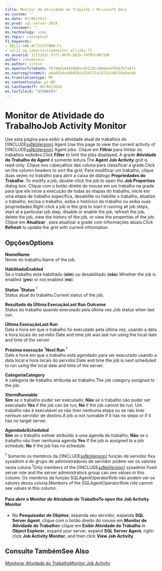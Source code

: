 ```yaml
---
title: Monitor de Atividade do Trabalho | Microsoft Docs
ms.custom: ''
ms.date: 03/06/2017
ms.prod: sql-server-2014
ms.reviewer: ''
ms.technology: ssms
ms.topic: conceptual
f1_keywords:
- SQL12.SWB.ACTIVITYMON.F1
- sql12.ag.jobactivitymonitor.alljobs.f1
ms.assetid: 11f2182c-5f71-46f8-8d2b-74f0fc48f2d6
author: stevestein
ms.author: sstein
ms.openlocfilehash: f6f89d5448f0885c85229c2808ee6f85bf6fa071
ms.sourcegitcommit: ad4d92dce894592a259721a1571b1d8736abacdb
ms.translationtype: MT
ms.contentlocale: pt-BR
ms.lasthandoff: 08/04/2020
ms.locfileid: "87680293"
---
```

# <a name="job-activity-monitor"></a><span data-ttu-id="84513-102">Monitor de Atividade do Trabalho</span><span class="sxs-lookup"><span data-stu-id="84513-102">Job Activity Monitor</span></span>
  <span data-ttu-id="84513-103">Use esta página para exibir a atividade atual de trabalhos do [!INCLUDE[ssNoVersion](../../includes/ssnoversion-md.md)] Agent.</span><span class="sxs-lookup"><span data-stu-id="84513-103">Use this page to view the current activity of [!INCLUDE[ssNoVersion](../../includes/ssnoversion-md.md)] Agent jobs.</span></span> <span data-ttu-id="84513-104">Clique em **Filtrar** para limitar os trabalhos exibidos.</span><span class="sxs-lookup"><span data-stu-id="84513-104">Click **Filter** to limit the jobs displayed.</span></span> <span data-ttu-id="84513-105">A grade **Atividade do Trabalho do Agent** é somente leitura.</span><span class="sxs-lookup"><span data-stu-id="84513-105">The **Agent Job Activity** grid is read-only.</span></span> <span data-ttu-id="84513-106">Clique nos cabeçalhos das coluna para classificar a grade.</span><span class="sxs-lookup"><span data-stu-id="84513-106">Click on the column headers to sort the grid.</span></span> <span data-ttu-id="84513-107">Para modificar um trabalho, clique duas vezes no trabalho para abrir a caixa de diálogo **Propriedades do Trabalho** .</span><span class="sxs-lookup"><span data-stu-id="84513-107">To modify a job, double-click the job to open the **Job Properties** dialog box.</span></span> <span data-ttu-id="84513-108">Clique com o botão direito do mouse em um trabalho na grade para que ele inicie a execução de todas as etapas do trabalho, inicie em uma etapa de trabalho específica, desabilite ou habilite o trabalho, atualize o trabalho, exclua o trabalho, exiba o histórico do trabalho ou exiba suas propriedades.</span><span class="sxs-lookup"><span data-stu-id="84513-108">Right-click a job in the grid to start it running all job steps, start at a particular job step, disable or enable the job, refresh the job, delete the job, view the history of the job, or view the properties of the job.</span></span> <span data-ttu-id="84513-109">Clique em **Atualizar** , para atualizar a grade com informações atuais.</span><span class="sxs-lookup"><span data-stu-id="84513-109">Click **Refresh** to update the grid with current information.</span></span>  
  
## <a name="options"></a><span data-ttu-id="84513-110">Opções</span><span class="sxs-lookup"><span data-stu-id="84513-110">Options</span></span>  
 <span data-ttu-id="84513-111">**Nome**</span><span class="sxs-lookup"><span data-stu-id="84513-111">**Name**</span></span>  
 <span data-ttu-id="84513-112">Nome do trabalho.</span><span class="sxs-lookup"><span data-stu-id="84513-112">Name of the job.</span></span>  
  
 <span data-ttu-id="84513-113">**Habilitado**</span><span class="sxs-lookup"><span data-stu-id="84513-113">**Enabled**</span></span>  
 <span data-ttu-id="84513-114">Se o trabalho está habilitado (**sim**) ou desabilitado (**não**).</span><span class="sxs-lookup"><span data-stu-id="84513-114">Whether the job is enabled (**yes**) or not enabled (**no**).</span></span>  
  
 <span data-ttu-id="84513-115">**Status** <sup>1</sup></span><span class="sxs-lookup"><span data-stu-id="84513-115">**Status** <sup>1</sup></span></span>  
 <span data-ttu-id="84513-116">Status atual do trabalho.</span><span class="sxs-lookup"><span data-stu-id="84513-116">Current status of the job.</span></span>  
  
 <span data-ttu-id="84513-117">**Resultado da Última Execução**</span><span class="sxs-lookup"><span data-stu-id="84513-117">**Last Run Outcome**</span></span>  
 <span data-ttu-id="84513-118">Status do trabalho quando executado pela última vez.</span><span class="sxs-lookup"><span data-stu-id="84513-118">Job status when last run.</span></span>  
  
 <span data-ttu-id="84513-119">**Última Execução**</span><span class="sxs-lookup"><span data-stu-id="84513-119">**Last Run**</span></span>  
 <span data-ttu-id="84513-120">Data e hora em que o trabalho foi executado pela última vez, usando a data e hora locais do servidor.</span><span class="sxs-lookup"><span data-stu-id="84513-120">Date and time job was last run using the local date and time of the server.</span></span>  
  
 <span data-ttu-id="84513-121">**Próxima execução** <sup>1</sup></span><span class="sxs-lookup"><span data-stu-id="84513-121">**Next Run** <sup>1</sup></span></span>  
 <span data-ttu-id="84513-122">Date e hora em que o trabalho está agendado para ser executado usando a data local e hora locais do servidor.</span><span class="sxs-lookup"><span data-stu-id="84513-122">Date and time the job is next scheduled to run using the local date and time of the server.</span></span>  
  
 <span data-ttu-id="84513-123">**Categoria**</span><span class="sxs-lookup"><span data-stu-id="84513-123">**Category**</span></span>  
 <span data-ttu-id="84513-124">A categoria de trabalho atribuída ao trabalho.</span><span class="sxs-lookup"><span data-stu-id="84513-124">The job category assigned to the job.</span></span>  
  
 <span data-ttu-id="84513-125">**Xterm**</span><span class="sxs-lookup"><span data-stu-id="84513-125">**Runnable**</span></span>  
 <span data-ttu-id="84513-126">**Sim** se o trabalho puder ser executado; **Não** se o trabalho não puder ser executado.</span><span class="sxs-lookup"><span data-stu-id="84513-126">**Yes** if the job can be run; **No** if the job cannot be run.</span></span> <span data-ttu-id="84513-127">Um trabalho não é executável se não tiver nenhuma etapa ou se não tiver nenhum servidor de destino.</span><span class="sxs-lookup"><span data-stu-id="84513-127">A job is not runnable if it has no steps or if it has no target server.</span></span>  
  
 <span data-ttu-id="84513-128">**Agendado**</span><span class="sxs-lookup"><span data-stu-id="84513-128">**Scheduled**</span></span>  
 <span data-ttu-id="84513-129">**Sim** se o trabalho estiver atribuído a uma agenda de trabalho; **Não** se o trabalho não tiver nenhuma agenda.</span><span class="sxs-lookup"><span data-stu-id="84513-129">**Yes** if the job is assigned to a job schedule; **No** if the job has no schedule.</span></span>  
  
 <span data-ttu-id="84513-130"><sup>1</sup> Somente os membros da [!INCLUDE[ssNoVersion](../../includes/ssnoversion-md.md)] função de servidor fixa sysadmin e do grupo de administradores de servidor podem ver os valores nesta coluna.</span><span class="sxs-lookup"><span data-stu-id="84513-130"><sup>1</sup>Only members of the [!INCLUDE[ssNoVersion](../../includes/ssnoversion-md.md)] sysadmin fixed server role and the server administrators group can see values in this column.</span></span> <span data-ttu-id="84513-131">Os membros da função SQLAgentOperatorRole não podem ver os valores dessa coluna.</span><span class="sxs-lookup"><span data-stu-id="84513-131">Members of the SQLAgentOperatorRole role cannot see values in this column.</span></span>  
  
#### <a name="to-open-the-job-activity-monitor"></a><span data-ttu-id="84513-132">Para abrir o Monitor de Atividade do Trabalho</span><span class="sxs-lookup"><span data-stu-id="84513-132">To open the Job Activity Monitor</span></span>  
  
-   <span data-ttu-id="84513-133">No **Pesquisador de Objetos**, expanda seu servidor, expanda **SQL Server Agent**, clique com o botão direito do mouse em **Monitor de Atividade do Trabalho**e clique em **Exibir Atividade do Trabalho**.</span><span class="sxs-lookup"><span data-stu-id="84513-133">In **Object Explorer**, expand your server, expand **SQL Server Agent**, right-click **Job Activity Monitor**, and then click **View Job Activity**.</span></span>  
  
## <a name="see-also"></a><span data-ttu-id="84513-134">Consulte Também</span><span class="sxs-lookup"><span data-stu-id="84513-134">See Also</span></span>  
 [<span data-ttu-id="84513-135">Monitorar Atividade do Trabalho</span><span class="sxs-lookup"><span data-stu-id="84513-135">Monitor Job Activity</span></span>](monitor-job-activity.md)  
  
  
